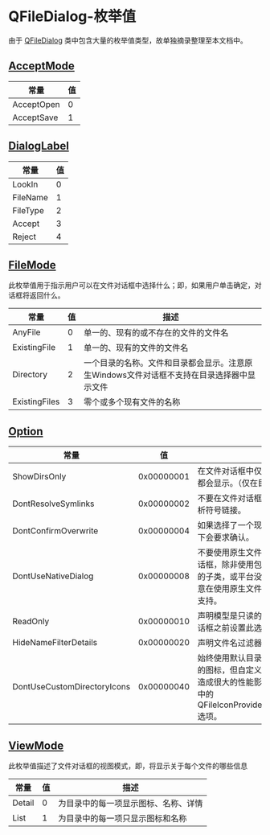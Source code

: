 # QFileDialog-枚举值

由于 [QFileDialog](https://doc.qt.io/qtforpython/PySide6/QtWidgets/QFileDialog.html) 类中包含大量的枚举值类型，故单独摘录整理至本文档中。

## [AcceptMode](https://doc.qt.io/qt-6/qfiledialog.html#AcceptMode-enum)

| 常量       | 值   |
| ---------- | ---- |
| AcceptOpen | 0    |
| AcceptSave | 1    |

## [DialogLabel](https://doc.qt.io/qt-6/qfiledialog.html#DialogLabel-enum)

| 常量     | 值   |
| -------- | ---- |
| LookIn   | 0    |
| FileName | 1    |
| FileType | 2    |
| Accept   | 3    |
| Reject   | 4    |

## [FileMode](https://doc.qt.io/qt-6/qfiledialog.html#FileMode-enum)

此枚举值用于指示用户可以在文件对话框中选择什么；即，如果用户单击确定，对话框将返回什么。

| 常量          | 值   | 描述                                                         |
| ------------- | ---- | ------------------------------------------------------------ |
| AnyFile       | 0    | 单一的、现有的或不存在的文件的文件名                         |
| ExistingFile  | 1    | 单一的、现有的文件的文件名                                   |
| Directory     | 2    | 一个目录的名称。文件和目录都会显示。注意原生Windows文件对话框不支持在目录选择器中显示文件 |
| ExistingFiles | 3    | 零个或多个现有文件的名称                                     |

## [Option](https://doc.qt.io/qt-6/qfiledialog.html#Option-enum)

| 常量                        | 值         | 描述                                                         |
| --------------------------- | ---------- | ------------------------------------------------------------ |
| ShowDirsOnly                | 0x00000001 | 在文件对话框中仅显示目录。默认情况下文件和目录都会显示。（仅在目录文件模式下有效。） |
| DontResolveSymlinks         | 0x00000002 | 不要在文件对话框中解析符号链接。默认情况下会解析符号链接。   |
| DontConfirmOverwrite        | 0x00000004 | 如果选择了一个现有文件，则不请求确认。默认情况下会要求确认。 |
| DontUseNativeDialog         | 0x00000008 | 不要使用原生文件对话框。默认情况下会使用原生对话框，除非使用包含 [Q_OBJECT](https://doc.qt.io/qt-6/qobject.html#Q_OBJECT) 宏的 QFileDialog 的子类，或平台没有您需要的类型的本地对话框。注意在使用原生文件对话框时，此选项在 MacOS 上不支持。 |
| ReadOnly                    | 0x00000010 | 声明模型是只读的。必须在更改对话框属性或显示对话框之前设置此选项。 |
| HideNameFilterDetails       | 0x00000020 | 声明文件名过滤器详细信息是否隐藏。                           |
| DontUseCustomDirectoryIcons | 0x00000040 | 始终使用默认目录图标。某些平台支持用户设置不同的图标，但自定义图标查找会对网络或可移动驱动器造成很大的性能影响。设置此选项将启用图标提供器中的 QFileIconProvider.DontUseCustomDirectoryIcons 选项。 |

## [ViewMode](https://doc.qt.io/qt-6/qfiledialog.html#ViewMode-enum)

此枚举值描述了文件对话框的视图模式，即，将显示关于每个文件的哪些信息

| 常量   | 值   | 描述                                 |
| ------ | ---- | ------------------------------------ |
| Detail | 0    | 为目录中的每一项显示图标、名称、详情 |
| List   | 1    | 为目录中的每一项只显示图标和名称     |
